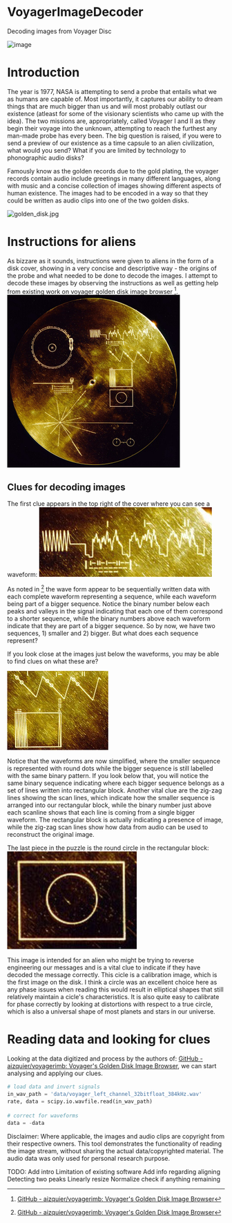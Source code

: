# VoyagerImageDecoder
Decoding images from Voyager Disc

![image](https://github.com/devkicks/VoyagerImageDecoder/blob/master/images/imageGif.gif)


# Introduction
The year is 1977, NASA is attempting to send a probe that entails what we as humans are capable of. Most importantly, it captures our ability to dream things that are much bigger than us and will most probably outlast our existence (atleast for some of the visionary scientists who came up with the idea). The two missions are, appropriately, called Voyager I and II as they begin their voyage into the unknown,  attempting to reach the furthest any man-made probe has every been. The big question is raised, if you were to send a preview of our existence as a time capsule to an alien civilization, what would you send? What if you are limited by technology to phonographic audio disks?

Famously know as the golden records due to the gold plating, the voyager records contain audio include greetings in many different languages, along with music and a concise collection of images showing different aspects of human existence. The images had to be encoded in a way so that they could be written as audio clips into one of the two golden disks. 

<img src="https://github.com/devkicks/VoyagerImageDecoder/blob/master/images/golden_disk.jpg?raw=true" alt="golden_disk.jpg" width="400"/>


# Instructions for aliens
As bizzare as it sounds, instructions were given to aliens in the form of a disk cover, showing in a very concise and descriptive way - the origins of the probe and what needed to be done to decode the images. I attempt to decode these images by observing the instructions as well as getting help from existing work on voyager golden disk image browser [^rf1]. 
<img src="https://github.com/devkicks/VoyagerImageDecoder/blob/master/images/golden_disk_cover.jpg?raw=true" alt="golden_disk_cover.jpg" width="400"/>


## Clues for decoding images
The first clue appears in the top right of the cover where you can see a waveform:
<img src="https://github.com/devkicks/VoyagerImageDecoder/blob/master/images/golden_disk_cover_waveform.jpg?raw=true" alt="golden_disk_cover_waveform.jpg" width="400"/>

As noted in [^rf1] the wave form appear to be sequentially written data with each complete waveform representing a sequence, while each waveform being part of a bigger sequence. Notice the binary number below each peaks and valleys in the signal indicating that each one of them correspond to a shorter sequence, while the binary numbers above each waveform indicate that they are part of a bigger sequence. So by now, we have two sequences, 1) smaller and 2) bigger. But what does each sequence represent?

If you look close at the images just below the waveforms, you may be able to find clues on what these are?

<img src="https://github.com/devkicks/VoyagerImageDecoder/blob/master/images/golden_disk_cover_scanlines.jpg?raw=true" alt="golden_disk_cover_scanlines.jpg"/>

Notice that the waveforms are now simplified, where the smaller sequence is represented with round dots while the bigger sequence is still labelled with the same binary pattern. If you look below that, you will notice the same binary sequence indicating where each bigger sequence belongs as a set of lines written into rectangular block. Another vital clue are the zig-zag lines showing the scan lines, which indicate how the smaller sequence is arranged into our rectangular block, while the binary number just above each scanline shows that each line is coming from a single bigger waveform. The rectangular block is actually indicating a presence of image, while the zig-zag scan lines show how data from audio can be used to reconstruct the original image.

The last piece in the puzzle is the round circle in the rectangular block:
<img src="https://github.com/devkicks/VoyagerImageDecoder/blob/master/images/golden_disk_cover_successimage.jpg?raw=true" alt="golden_disk_cover_successimage.jpg" width="300"/>

This image is intended for an alien who might be trying to reverse engineering our messages and is a vital clue to indicate if they have decoded the message correctly. This cicle is a calibration image, which is the first image on the disk. I think a circle was an excellent choice here as any phase issues when reading this would result in elliptical shapes that still relatively maintain a cicle's characteristics. It is also quite easy to calibrate for phase correctly by looking at distortions with respect to a true circle, which is also a universal shape of most planets and stars in our universe.

# Reading data and looking for clues
Looking at the data digitized and process by the authors of: [GitHub - aizquier/voyagerimb: Voyager's Golden Disk Image Browser](https://github.com/aizquier/voyagerimb), we can start analysing and applying our clues.

```python
# load data and invert signals
in_wav_path = 'data/voyager_left_channel_32bitfloat_384kHz.wav'
rate, data = scipy.io.wavfile.read(in_wav_path)

# correct for waveforms
data = -data
```

Disclaimer: Where applicable, the images and audio clips are copyright from their respective owners. This tool demonstrates the functionality of reading the image stream, without sharing the actual data/copyrighted material. The audio data was only used for personal research purpose.

[^rf1]:[GitHub - aizquier/voyagerimb: Voyager's Golden Disk Image Browser](https://github.com/aizquier/voyagerimb)

TODO:
Add intro
Limitation of existing software
Add info regarding aligning
Detecting two peaks
Linearly resize
Normalize
check if anything remaining

